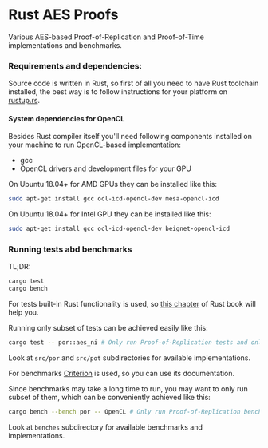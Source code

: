 # Rust AES Proofs
Various AES-based Proof-of-Replication and Proof-of-Time implementations and benchmarks.

### Requirements and dependencies:
Source code is written in Rust, so first of all you need to have Rust toolchain installed, the best way is to follow instructions for your platform on [rustup.rs](https://rustup.rs/).

#### System dependencies for OpenCL
Besides Rust compiler itself you'll need following components installed on your machine to run OpenCL-based implementation:
* gcc
* OpenCL drivers and development files for your GPU

On Ubuntu 18.04+ for AMD GPUs they can be installed like this:
```bash
sudo apt-get install gcc ocl-icd-opencl-dev mesa-opencl-icd
```
On Ubuntu 18.04+ for Intel GPU they can be installed like this:
```bash
sudo apt-get install gcc ocl-icd-opencl-dev beignet-opencl-icd
```

### Running tests abd benchmarks
TL;DR:
```bash
cargo test
cargo bench
```

For tests built-in Rust functionality is used, so [this chapter](https://doc.rust-lang.org/book/ch11-02-running-tests.html) of Rust book will help you.

Running only subset of tests can be achieved easily like this:
```bash
cargo test -- por::aes_ni # Only run Proof-of-Replication tests and only AES-NI implementation
```

Look at `src/por` and `src/pot` subdirectories for available implementations.

For benchmarks [Criterion](https://bheisler.github.io/criterion.rs/book/index.html) is used, so you can use its documentation.

Since benchmarks may take a long time to run, you may want to only run subset of them, which can be conveniently achieved like this:
```bash
cargo bench --bench por -- OpenCL # Only run Proof-of-Replication benchmarks and only OpenCL implementation
```

Look at `benches` subdirectory for available benchmarks and implementations.
